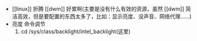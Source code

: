 - [[linux]] 折腾 [[dwm]] 好累啊(主要是没有什么有效的资源，虽然 [[dwm]] 简洁高效，但是要配置的东西太多了，比如：显示亮度、没声音、网络代理……)
- 亮度 命令调节  
  1. cd /sys/class/backlight/intel_backlight(这里)